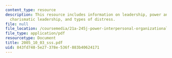 ```yaml
---
content_type: resource
description: This resource includes information on leadership, power and leadership,
  charismatic leadership, and types of distress.
file: null
file_location: /coursemedia/21a-245j-power-interpersonal-organizational-and-global-dimensions-fall-2005/843fd7485e27378e536f883b40624171_2005_10_03_sss.pdf
file_type: application/pdf
resourcetype: Document
title: 2005_10_03_sss.pdf
uid: 843fd748-5e27-378e-536f-883b40624171
---
```

